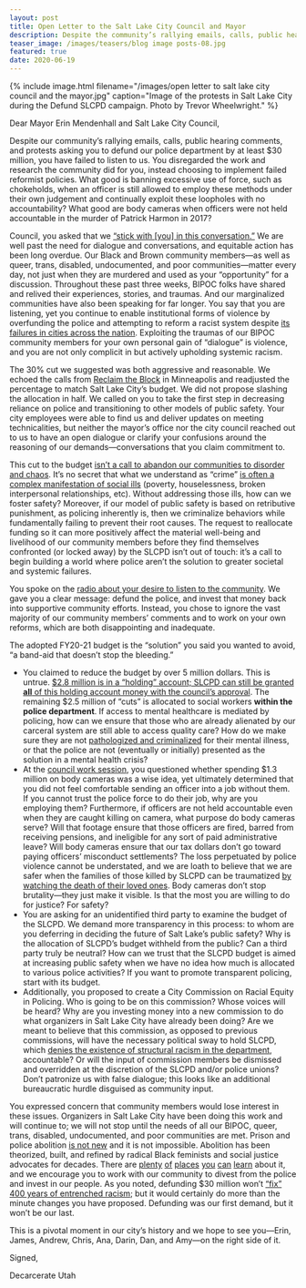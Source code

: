 ```yaml
---
layout: post
title: Open Letter to the Salt Lake City Council and Mayor
description: Despite the community’s rallying emails, calls, public hearing comments, and protests asking the city council and mayor to defund our police department, they failed to listen. This open letter was written in response to the city’s failure to adopt the community’s demands.
teaser_image: /images/teasers/blog image posts-08.jpg
featured: true
date: 2020-06-19
---
```

{% include image.html
  filename="/images/open letter to salt lake city council and the mayor.jpg"
  caption="Image of the protests in Salt Lake City during the Defund SLCPD campaign. Photo by Trevor Wheelwright."
%}

Dear Mayor Erin Mendenhall and Salt Lake City Council,

Despite our community’s rallying emails, calls, public hearing comments, and protests asking you to defund our police department by at least $30 million, you have failed to listen to us. You disregarded the work and research the community did for you, instead choosing to implement failed reformist policies. What good is banning excessive use of force, such as chokeholds, when an officer is still allowed to employ these methods under their own judgement and continually exploit these loopholes with no accountability? What good are body cameras when officers were not held accountable in the murder of Patrick Harmon in 2017? 

Council, you asked that we [“stick with [you] in this conversation.”](https://www.slc.gov/council/meeting-recaps/june-11-council-meeting/) We are well past the need for dialogue and conversations, and equitable action has been long overdue. Our Black and Brown community members—as well as queer, trans, disabled, undocumented, and poor communities—matter every day, not just when they are murdered and used as your “opportunity” for a discussion. Throughout these past three weeks, BIPOC folks have shared and relived their experiences, stories, and traumas. And our marginalized communities have also been speaking for far longer. You say that you are listening, yet you continue to enable institutional forms of violence by overfunding the police and attempting to reform a racist system despite [its failures in cities across the nation](https://medium.com/@8cantwait.faulty/8cantwait-is-based-on-faulty-data-science-a4e0b85fae40). Exploiting the traumas of our BIPOC community members for your own personal gain of “dialogue” is violence, and you are not only complicit in but actively upholding systemic racism.

The 30% cut we suggested was both aggressive and reasonable. We echoed the calls from [Reclaim the Block](https://www.reclaimtheblock.org/home) in Minneapolis and readjusted the percentage to match Salt Lake City’s budget. We did not propose slashing the allocation in half. We called on you to take the first step in decreasing reliance on police and transitioning to other models of public safety. Your city employees were able to find us and deliver updates on meeting technicalities, but neither the mayor’s office nor the city council reached out to us to have an open dialogue or clarify your confusions around the reasoning of our demands—conversations that you claim commitment to. 

This cut to the budget [isn’t a call to abandon our communities to disorder and chaos](https://www.nytimes.com/2020/06/12/opinion/sunday/floyd-abolish-defund-police.html). It’s no secret that what we understand as “crime” [is often a complex manifestation of social ills](https://www.npr.org/sections/codeswitch/2020/06/03/457251670/how-much-do-we-need-the-police) (poverty, houselessness, broken interpersonal relationships, etc). Without addressing those ills, how can we foster safety? Moreover, if our model of public safety is based on retributive punishment, as policing inherently is, then we criminalize behaviors while fundamentally failing to prevent their root causes. The request to reallocate funding so it can more positively affect the material well-being and livelihood of our community members before they find themselves confronted (or locked away) by the SLCPD isn’t out of touch: it’s a call to begin building a world where police aren’t the solution to greater societal and systemic failures. 

You spoke on the [radio about your desire to listen to the community](https://radiowest.kuer.org/post/what-defunding-slc-police-could-mean). We gave you a clear message: defund the police, and invest that money back into supportive community efforts. Instead, you chose to ignore the vast majority of our community members’ comments and to work on your own reforms, which are both disappointing and inadequate. 

The adopted FY20-21 budget is the “solution” you said you wanted to avoid, “a band-aid that doesn’t stop the bleeding.” 
- You claimed to reduce the budget by over 5 million dollars. This is untrue. [$2.8 million is in a “holding” account; SLCPD can still be granted **all** of this holding account money with the council’s approval](https://www.sltrib.com/news/politics/2020/06/16/slc-council-approves/). The remaining $2.5 million of “cuts” is allocated to social workers **within the police department**. If access to mental healthcare is mediated by policing, how can we ensure that those who are already alienated by our carceral system are still able to access quality care? How do we make sure they are not [pathologized and criminalized](https://www.washingtonpost.com/sf/investigative/2015/06/30/distraught-people-deadly-results/) for their mental illness, or that the police are not (eventually or initially) presented as the solution in a mental health crisis? 
- At the [council work session](https://www.youtube.com/watch?v=kb8g6Dq09F8), you questioned whether spending $1.3 million on body cameras was a wise idea, yet ultimately determined that you did not feel comfortable sending an officer into a job without them. If you cannot trust the police force to do their job, why are you employing them? Furthermore, if officers are not held accountable even when they are caught killing on camera, what purpose do body cameras serve? Will that footage ensure that those officers are fired, barred from receiving pensions, and ineligible for any sort of paid administrative leave? Will body cameras ensure that our tax dollars don’t go toward paying officers’ misconduct settlements? The loss perpetuated by police violence cannot be understated, and we are loath to believe that we are safer when the families of those killed by SLCPD can be traumatized [by watching the death of their loved ones](https://www.sltrib.com/news/2020/06/05/body-cam-shows-salt-lake/). Body cameras don’t stop brutality—they just make it visible. Is that the most you are willing to do for justice? For safety?  
- You are asking for an unidentified third party to examine the budget of the SLCPD. We demand more transparency in this process: to whom are you deferring in deciding the future of Salt Lake’s public safety? Why is the allocation of SLCPD’s budget withheld from the public? Can a third party truly be neutral? How can we trust that the SLCPD budget is aimed at increasing public safety when we have no idea how much is allocated to various police activities? If you want to promote transparent policing, start with its budget.  
- Additionally, you proposed to create a City Commission on Racial Equity in Policing. Who is going to be on this commission? Whose voices will be heard? Why are you investing money into a new commission to do what organizers in Salt Lake City have already been doing? Are we meant to believe that this commission, as opposed to previous commissions, will have the necessary political sway to hold SLCPD, which [denies the existence of structural racism in the department](https://kutv.com/news/local/talks-of-police-department-reform-at-center-of-salt-lake-city-council-meeting), accountable? Or will the input of commission members be dismissed and overridden at the discretion of the SLCPD and/or police unions? Don’t patronize us with false dialogue; this looks like an additional bureaucratic hurdle disguised as community input. 

You expressed concern that community members would lose interest in these issues. 
Organizers in Salt Lake City have been doing this work and will continue to; we will not stop until the needs of all our BIPOC, queer, trans, disabled, undocumented, and poor communities are met. 
Prison and police abolition [is not new](https://bostonreview.net/race/garrett-felber-struggle-abolish-police-not-new) and it is not impossible. Abolition has been theorized, built, and refined by radical Black feminists and social justice advocates for decades. 
There are [plenty](https://theintercept.com/2020/06/10/ruth-wilson-gilmore-makes-the-case-for-abolition/) [of](http://criticalresistance.org/about/not-so-common-language/) [places](https://news.harvard.edu/gazette/story/2003/03/abolish-prisons-says-angela-davis/) [you](https://www.8toabolition.com/) [can](https://www.calcasa.org/2017/04/what-does-transformative-justice-look-like-survivor-focused-trauma-informed-community-accountability-to-ending-sexual-violence/) [learn](https://www.thenation.com/article/archive/what-is-prison-abolition/) about it, and we encourage you to work with our community to divest from the police and invest in our people. 
As you noted, defunding $30 million won’t [“fix” 400 years of entrenched racism](https://fy21-police-department-budget-slcgov.hub.arcgis.com/); but it would certainly do more than the minute changes you have proposed. Defunding was our first demand, but it won’t be our last. 

This is a pivotal moment in our city’s history and we hope to see you—Erin, James, Andrew, Chris, Ana, Darin, Dan, and Amy—on the right side of it. 

Signed, 

Decarcerate Utah 

